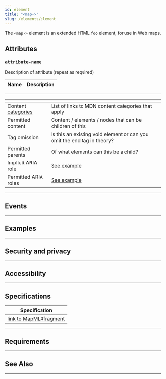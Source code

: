 ```yaml
---
id: element
title: "<map->"
slug: /elements/element
---
```


<!-- change the above id, title and slug to appropriate values for this element -->

<!-- a concise description of what the element does goes below. -->

The `<map->` element is an extended HTML `foo` element, for use in Web 
maps.

<!-- a demo, or at a minimum, an example goes here -->


## Attributes

### `attribute-name`

Description of attribute (repeat as required)

| Name          | Description                                          	  |
|--------------	|--------------------------------------------------------	|

---

| <!-- -->    | <!-- -->    |
|-------------|-------------|
| [Content categories](https://developer.mozilla.org/en-US/docs/Web/Guide/HTML/Content_categories) | List of links to MDN content categories that apply |
| Permitted content | Content / elements / nodes that can be children of this  |
| Tag omission | Is this an existing void element or can you omit the end tag in theory? |
| Permitted parents | Of what elements can this be a child? |
| Implicit ARIA role   | [See example](https://developer.mozilla.org/en-US/docs/Web/HTML/Element/a#properties) |
| Permitted ARIA roles | [See example](https://developer.mozilla.org/en-US/docs/Web/HTML/Element/a#properties) |

---

## Events

---

## Examples

---

## Security and privacy

---

## Accessibility

---

## Specifications

| Specification                                                |
|--------------------------------------------------------------|
| [link to MapML\#fragment](https://maps4html.org/MapML/spec/) |

---

## Requirements

---

## See Also

---

